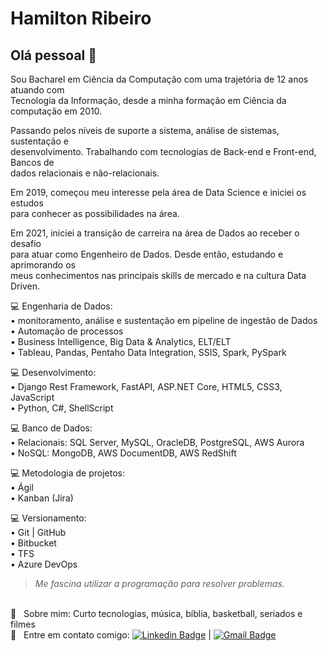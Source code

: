 # Hamilton Ribeiro

## Olá pessoal 👋
Sou Bacharel em Ciência da Computação com uma trajetória de 12 anos atuando com  
Tecnologia da Informação, desde a minha formação em Ciência da computação em 2010.

Passando pelos níveis de suporte a sistema, análise de sistemas, sustentação e  
desenvolvimento. Trabalhando com tecnologias de Back-end e Front-end, Bancos de  
dados relacionais e não-relacionais.

Em 2019, começou meu interesse pela área de Data Science e iniciei os estudos  
para conhecer as possibilidades na área.

Em 2021, iniciei a transição de carreira na área de Dados ao receber o desafio  
para atuar como Engenheiro de Dados. Desde então, estudando e aprimorando os  
meus conhecimentos nas principais skills de mercado e na cultura Data Driven.

💻 Engenharia de Dados:  
• monitoramento, análise e sustentação em pipeline de ingestão de Dados  
• Automação de processos  
• Business Intelligence, Big Data & Analytics, ELT/ELT  
• Tableau, Pandas, Pentaho Data Integration, SSIS, Spark, PySpark  

💻 Desenvolvimento:  
• Django Rest Framework, FastAPI, ASP.NET Core, HTML5, CSS3, JavaScript  
• Python, C#, ShellScript  

💻 Banco de Dados:  
• Relacionais: SQL Server, MySQL, OracleDB, PostgreSQL, AWS Aurora  
• NoSQL: MongoDB, AWS DocumentDB, AWS RedShift  

💻 Metodologia de projetos:  
• Ágil  
• Kanban (Jira)

💻 Versionamento:  
• Git | GitHub  
• Bitbucket  
• TFS  
• Azure DevOps  

> *Me fascina utilizar a programação para resolver problemas.*

<br/> 💬  &nbsp; Sobre mim: Curto tecnologias, música, bíblia, basketball, seriados e filmes
<br/> :email: &nbsp; Entre em contato comigo: [![Linkedin Badge](https://img.shields.io/badge/-HamiltonRibeiro-blue?style=flat-square&logo=Linkedin&logoColor=white&link=https://www.linkedin.com/in/htmribeiro/)](https://www.linkedin.com/in/htmribeiro/) 
| 
[![Gmail Badge](https://img.shields.io/badge/-htadeu@gmail.com-c14438?style=flat-square&logo=Gmail&logoColor=white&link=mailto:htadeu@gmail.com)](mailto:htadeu@gmail.com)
